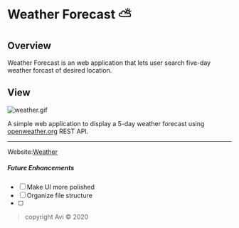 # Weather Forecast :partly_sunny:

## Overview
Weather Forecast is an web application that lets user search five-day weather forcast of desired location. 

## View
![weather.gif](:/019df52195a34f818ed32af253e73f90)

A simple web application to display a 5-day weather forecast using [openweather.org](https://openweathermap.org/) REST API.
___
Website:[Weather](https://ak0501.github.io/Weather-API/)
 

 ##### Future Enhancements
- [ ]  Make UI more polished
- [ ]  Organize file structure
- [ ]  


> copyright Avi :copyright: 2020 
